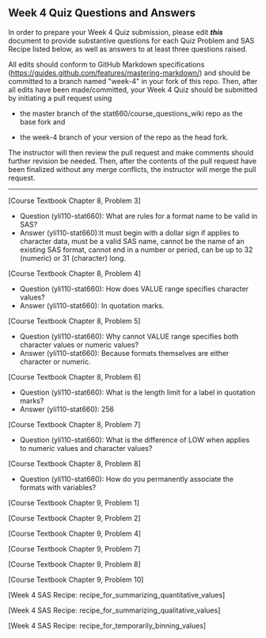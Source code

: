 
## Week 4 Quiz Questions and Answers

In order to prepare your Week 4 Quiz submission, please edit ***this*** document to provide substantive questions for each Quiz Problem and SAS Recipe listed below, as well as answers to at least three questions raised.

All edits should conform to GitHub Markdown specifications (https://guides.github.com/features/mastering-markdown/) and should be committed to a branch named "week-4" in your fork of this repo. Then, after all edits have been made/committed, your Week 4 Quiz should be submitted by initiating a pull request using

- the master branch of the stat660/course_questions_wiki repo as the base fork and

- the week-4 branch of your version of the repo as the head fork.

The instructor will then review the pull request and make comments should further revision be needed. Then, after the contents of the pull request have been finalized without any merge conflicts, the instructor will merge the pull request.



********************************************************************************



[Course Textbook Chapter 8, Problem 3]
* Question (yli110-stat660): What are rules for a format name to be valid in SAS?
* Answer (yli110-stat660):It must begin with a dollar sign if applies to character data, must be a valid SAS name, cannot be the name of an existing SAS format, cannot end in a number or period, can be up to 32 (numeric) or 31 (character) long.



[Course Textbook Chapter 8, Problem 4]
* Question (yli110-stat660): How does VALUE range specifies character values?
* Answer (yli110-stat660): In quotation marks.



[Course Textbook Chapter 8, Problem 5]
* Question (yli110-stat660): Why cannot VALUE range specifies both character values or numeric values?
* Answer (yli110-stat660): Because formats themselves are either character or numeric.



[Course Textbook Chapter 8, Problem 6]
* Question (yli110-stat660): What is the length limit for a label in quotation marks?
* Answer (yli110-stat660): 256



[Course Textbook Chapter 8, Problem 7]
* Question (yli110-stat660): What is the difference of LOW when applies to numeric values and character values?



[Course Textbook Chapter 8, Problem 8]
* Question (yli110-stat660): How do you permanently associate the formats with variables?



[Course Textbook Chapter 9, Problem 1]



[Course Textbook Chapter 9, Problem 2]



[Course Textbook Chapter 9, Problem 4]



[Course Textbook Chapter 9, Problem 7]



[Course Textbook Chapter 9, Problem 8]



[Course Textbook Chapter 9, Problem 10]



[Week 4 SAS Recipe: recipe_for_summarizing_quantitative_values]



[Week 4 SAS Recipe: recipe_for_summarizing_qualitative_values]



[Week 4 SAS Recipe: recipe_for_temporarily_binning_values]


